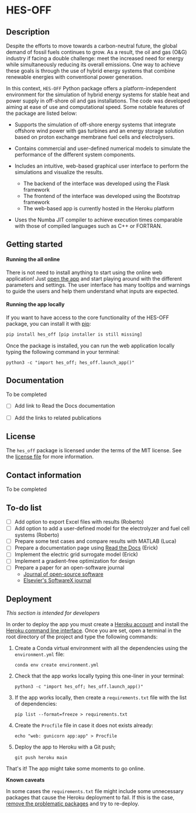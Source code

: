 # HES-OFF
## Description

Despite the efforts to move towards a carbon-neutral future, the global demand of fossil fuels continues to grow.  As a result, the oil and gas (O&G) industry if facing a double challenge: meet the increased need for energy while simultaneously reducing its overall emissions. One way to achieve these goals is through the use of hybrid energy systems that combine renewable energies with conventional power generation.

In this context, `HES-OFF` Python package offers a platform-independent environment for the simulation of hybrid energy systems for stable heat and power supply in off-shore oil and gas installations. The code was developed aiming at ease of use and computational speed. Some notable features of the package are listed below:

- Supports the simulation of off-shore energy systems that integrate offshore wind power with gas turbines and an energy storage solution based on proton exchange membrane fuel cells and electrolysers.

- Contains commercial and user-defined numerical models to simulate the performance of the different system components.

- Includes an intuitive, web-based graphical user interface to perform the simulations and visualize the results.
  - The backend of the interface was developed using the Flask framework
  - The frontend of the interface was developed using the Bootstrap framework
  - The web-based app is currently hosted in the Heroku platform
  
- Uses the Numba JIT compiler to achieve execution times comparable with those of compiled languages such as C++ or FORTRAN.

  

## Getting started

#### Running the all online

There is not need to install anything to start using the online web application! Just [open the app](https://hes-off.herokuapp.com/) and start playing around with the different parameters and settings. The user interface has many tooltips and warnings to guide the users and help them understand what inputs are expected.

#### Running the app locally

If you want to have access to the core functionality of the HES-OFF package, you can install it with [pip](https://pip.pypa.io/en/stable/): 

```bash
pip install hes_off [pip installer is still missing]
```

Once the package is installed, you can run the web application locally typing the following command in your terminal:

```shell
python3 -c "import hes_off; hes_off.launch_app()"
```



## Documentation

To be completed

- [ ] Add link to Read the Docs documentation
- [ ] Add the links to related publications



## License

The `hes_off` package is licensed under the terms of the MIT license. See the [license file](LICENSE.md) for more information.



## Contact information

To be completed



## To-do list

- [ ] Add option to export Excel files with results (Roberto)
- [ ] Add option to add a user-defined model for the electrolyzer and fuel cell systems (Roberto)
- [ ] Prepare some test cases and compare results with MATLAB (Luca)
- [ ] Prepare a documentation page using  [Read the Docs](https://readthedocs.org/) (Erick)
- [ ] Implement the electric grid surrogate model (Erick)
- [ ] Implement a gradient-free optimization for design
- [ ] Prepare a paper for an open-software journal
  - [Journal of open-source software](https://joss.theoj.org/)
  - [Elsevier's SoftwareX journal](https://www.journals.elsevier.com/softwarex/)



## Deployment

*This section is intended for developers*

In order to deploy the app you must create a [Heroku account](https://dashboard.heroku.com/apps) and install the [Heroku command line interface](https://devcenter.heroku.com/articles/heroku-cli). Once you are set, open a terminal in the root directory of the project and type the following commands:

1. Create a Conda virtual environment with all the dependencies using the `environment.yml` file:

   ```shell
   conda env create environment.yml
   ```

2. Check that the app works locally typing this one-liner in your terminal:

   ```shell
   python3 -c "import hes_off; hes_off.launch_app()"
   ```

3. If the app works locally, then create a `requirements.txt` file with the list of dependencies:

   ```shell
   pip list --format=freeze > requirements.txt
   ```

4. Create the `Procfile` file in case it does not exists already:

   ```shell
   echo "web: gunicorn app:app" > Procfile
   ```

5. Deploy the app to Heroku with a Git push;

   ```shell
   git push heroku main
   ```

That's it! The app might take some moments to go online.

**Known caveats**

In some cases the `requirements.txt` file might include some unnecessary packages that cause the Heroku deployment to fail. If this is the case, [remove the problematic packages](https://stackoverflow.com/questions/47304291/heroku-upload-could-not-find-a-version-that-satisfies-the-requirement-anaconda/56754565) and try to re-deploy.





